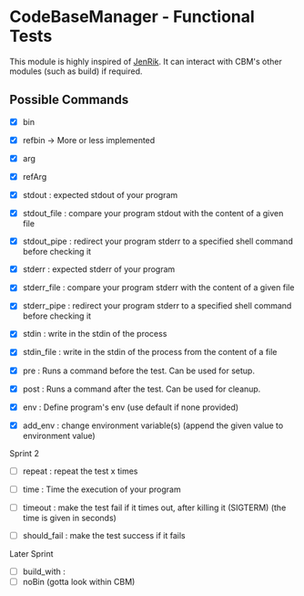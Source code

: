 # CodeBaseManager - Functional Tests

This module is highly inspired of [JenRik](https://github.com/Yohannfra/JenRik).
It can interact with CBM's other modules (such as build) if required.

## Possible Commands

- [x] bin
- [x] refbin -> More or less implemented

- [x] arg
- [x] refArg

- [x] stdout : expected stdout of your program
- [x] stdout_file : compare your program stdout with the content of a given file
- [x] stdout_pipe : redirect your program stderr to a specified shell command before checking it

- [x] stderr : expected stderr of your program
- [x] stderr_file : compare your program stderr with the content of a given file
- [x] stderr_pipe : redirect your program stderr to a specified shell command before checking it

- [x] stdin : write in the stdin of the process
- [x] stdin_file : write in the stdin of the process from the content of a file

- [x] pre  : Runs a command before the test. Can be used for setup.
- [x] post : Runs a command after the test. Can be used for cleanup.

- [x] env : Define program's env (use default if none provided)
- [x] add_env : change environment variable(s) (append the given value to environment value)

Sprint 2
- [ ] repeat : repeat the test x times
- [ ] time : Time the execution of your program
- [ ] timeout : make the test fail if it times out, after killing it (SIGTERM) (the time is given in seconds)
- [ ] should_fail : make the test success if it fails


Later Sprint
- [ ] build_with : 
- [ ] noBin (gotta look within CBM)
